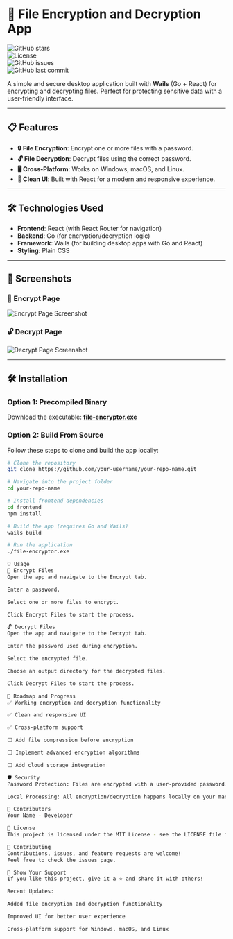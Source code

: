 # 🚀 File Encryption and Decryption App

![GitHub stars](https://img.shields.io/github/stars/your-username/your-repo-name?style=social)  
![License](https://img.shields.io/github/license/your-username/your-repo-name)  
![GitHub issues](https://img.shields.io/github/issues/your-username/your-repo-name)  
![GitHub last commit](https://img.shields.io/github/last-commit/your-username/your-repo-name)

A simple and secure desktop application built with **Wails** (Go + React) for encrypting and decrypting files. Perfect for protecting sensitive data with a user-friendly interface.

---

## 📋 Features

- **🔒 File Encryption**: Encrypt one or more files with a password.
- **🔓 File Decryption**: Decrypt files using the correct password.
- **🖥️ Cross-Platform**: Works on Windows, macOS, and Linux.
- **🎨 Clean UI**: Built with React for a modern and responsive experience.

---

## 🛠️ Technologies Used

- **Frontend**: React (with React Router for navigation)
- **Backend**: Go (for encryption/decryption logic)
- **Framework**: Wails (for building desktop apps with Go and React)
- **Styling**: Plain CSS

---

## 🎨 Screenshots

### 🔐 Encrypt Page

![Encrypt Page Screenshot](screenshots/encrypt.png)

### 🔓 Decrypt Page

![Decrypt Page Screenshot](screenshots/decrypt.png)

---

## 🛠️ Installation

### Option 1: Precompiled Binary

Download the executable: **[file-encryptor.exe](./file-encryptor.exe)**

### Option 2: Build From Source

Follow these steps to clone and build the app locally:

```bash
# Clone the repository
git clone https://github.com/your-username/your-repo-name.git

# Navigate into the project folder
cd your-repo-name

# Install frontend dependencies
cd frontend
npm install

# Build the app (requires Go and Wails)
wails build

# Run the application
./file-encryptor.exe

💡 Usage
🔐 Encrypt Files
Open the app and navigate to the Encrypt tab.

Enter a password.

Select one or more files to encrypt.

Click Encrypt Files to start the process.

🔓 Decrypt Files
Open the app and navigate to the Decrypt tab.

Enter the password used during encryption.

Select the encrypted file.

Choose an output directory for the decrypted files.

Click Decrypt Files to start the process.

🚧 Roadmap and Progress
✅ Working encryption and decryption functionality

✅ Clean and responsive UI

✅ Cross-platform support

⬜ Add file compression before encryption

⬜ Implement advanced encryption algorithms

⬜ Add cloud storage integration

🛡️ Security
Password Protection: Files are encrypted with a user-provided password.

Local Processing: All encryption/decryption happens locally on your machine.

👥 Contributors
Your Name - Developer

📜 License
This project is licensed under the MIT License - see the LICENSE file for details.

🤝 Contributing
Contributions, issues, and feature requests are welcome!
Feel free to check the issues page.

🌟 Show Your Support
If you like this project, give it a ⭐️ and share it with others!

Recent Updates:

Added file encryption and decryption functionality

Improved UI for better user experience

Cross-platform support for Windows, macOS, and Linux
```
